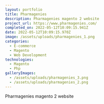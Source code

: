 ```yaml
---
layout: portfolio
title: Pharmagenies
description: Pharmagenies magento 2 website
project_url: https://www.pharmagenies.com/
completed_on: 2022-05-12T10:09:15.941Z
date: 2022-05-12T10:09:15.970Z
image: /assets/uploads/pharmagenies_1.png
categories:
  - E-commerce
  - Magento
  - Web Development
technologies:
  - Magento
  - Php
galleryImages:
  - /assets/uploads/pharmagenies_3.png
  - /assets/uploads/pharmagenies_2.png
---
```

Pharmagenies magento 2 website